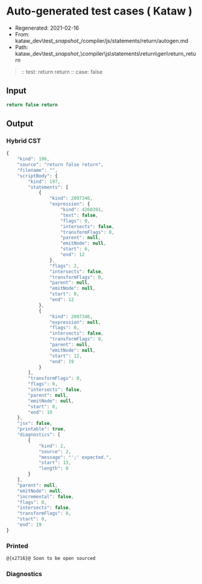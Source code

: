 # Auto-generated test cases ( Kataw )
- Regenerated: 2021-02-16
- From: kataw_dev\test\__snapshot__/compiler/js/statements/return/autogen.md
- Path: kataw_dev\test\__snapshot__\compiler\js\statements\return\gen\return_return
> :: test: return return
> :: case: false
## Input

`````js
return false return
`````

## Output


### Hybrid CST


```javascript
{
    "kind": 196,
    "source": "return false return",
    "filename": "",
    "scriptBody": {
        "kind": 197,
        "statements": [
            {
                "kind": 2097346,
                "expression": {
                    "kind": 4260391,
                    "text": false,
                    "flags": 0,
                    "intersects": false,
                    "transformFlags": 0,
                    "parent": null,
                    "emitNode": null,
                    "start": 6,
                    "end": 12
                },
                "flags": 2,
                "intersects": false,
                "transformFlags": 0,
                "parent": null,
                "emitNode": null,
                "start": 0,
                "end": 12
            },
            {
                "kind": 2097346,
                "expression": null,
                "flags": 0,
                "intersects": false,
                "transformFlags": 0,
                "parent": null,
                "emitNode": null,
                "start": 12,
                "end": 19
            }
        ],
        "transformFlags": 0,
        "flags": 0,
        "intersects": false,
        "parent": null,
        "emitNode": null,
        "start": 0,
        "end": 19
    },
    "jsx": false,
    "printable": true,
    "diagnostics": [
        {
            "kind": 2,
            "source": 2,
            "message": "';' expected.",
            "start": 13,
            "length": 0
        }
    ],
    "parent": null,
    "emitNode": null,
    "incremental": false,
    "flags": 0,
    "intersects": false,
    "transformFlags": 0,
    "start": 0,
    "end": 19
}
```

### Printed


```javascript
@{x2716}@ Soon to be open sourced
```

### Diagnostics


```javascript

```


